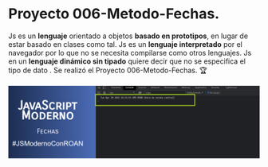 # Proyecto 006-Metodo-Fechas.
Js es un **lenguaje** orientado a objetos **basado en prototipos**, en lugar de estar basado en clases como tal. Js es un **lenguaje interpretado** por el navegador por lo que no se necesita compilarse como otros lenguajes. Js en un **lenguaje dinámico sin tipado** quiere decir que no se especifica el tipo de dato . Se realizó el Proyecto 006-Metodo-Fechas.  🏆
<br><br>
<img src="img/pweb.png" alt="Proyecto 006-Metodo-Fechas.|Front-end developer| Tecnologías utilizada Js.">
